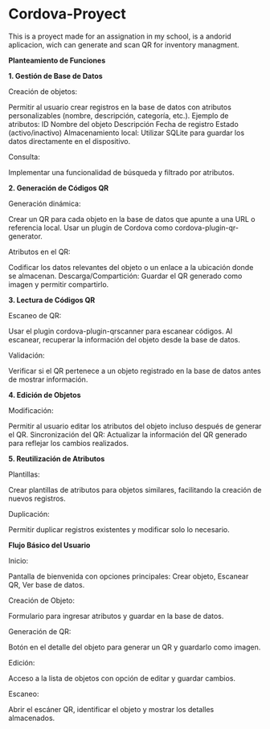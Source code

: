 # Cordova-Proyect
This is a proyect made for an assignation in my school, is a andorid aplicacion, wich can generate and scan QR for inventory managment.

**Planteamiento de Funciones**

**1. Gestión de Base de Datos**
   
  Creación de objetos:
  
   Permitir al usuario crear registros en la base de datos con atributos personalizables (nombre, descripción, categoría, etc.).
   Ejemplo de atributos:
     ID
     Nombre del objeto
     Descripción
     Fecha de registro
     Estado (activo/inactivo)
   Almacenamiento local: Utilizar SQLite para guardar los datos directamente en el dispositivo.
      
  Consulta:
  
   Implementar una funcionalidad de búsqueda y filtrado por atributos.

**2. Generación de Códigos QR**

  Generación dinámica:
  
   Crear un QR para cada objeto en la base de datos que apunte a una URL o referencia local.
   Usar un plugin de Cordova como cordova-plugin-qr-generator.
   
  Atributos en el QR:
  
   Codificar los datos relevantes del objeto o un enlace a la ubicación donde se almacenan.
   Descarga/Compartición: Guardar el QR generado como imagen y permitir compartirlo.
  
**3. Lectura de Códigos QR**
   
  Escaneo de QR:
  
   Usar el plugin cordova-plugin-qrscanner para escanear códigos.
   Al escanear, recuperar la información del objeto desde la base de datos.
      
  Validación:
  
   Verificar si el QR pertenece a un objeto registrado en la base de datos antes de mostrar información.
  
**4. Edición de Objetos**
   
  Modificación:
  
   Permitir al usuario editar los atributos del objeto incluso después de generar el QR.
   Sincronización del QR:
   Actualizar la información del QR generado para reflejar los cambios realizados.
  
**5. Reutilización de Atributos**
    
  Plantillas:
  
   Crear plantillas de atributos para objetos similares, facilitando la creación de nuevos registros.
   
Duplicación:   
   
   Permitir duplicar registros existentes y modificar solo lo necesario.




**Flujo Básico del Usuario**

Inicio:

   Pantalla de bienvenida con opciones principales: Crear objeto, Escanear QR, Ver base de datos.
    
  Creación de Objeto:
  
   Formulario para ingresar atributos y guardar en la base de datos.
    
  Generación de QR:
  
   Botón en el detalle del objeto para generar un QR y guardarlo como imagen.
    
  Edición:
  
   Acceso a la lista de objetos con opción de editar y guardar cambios.
    
  Escaneo:
  
   Abrir el escáner QR, identificar el objeto y mostrar los detalles almacenados.
    

